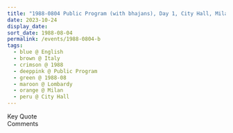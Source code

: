 ```yaml
---
title: "1988-0804 Public Program (with bhajans), Day 1, City Hall, Milan, Lombardy, Italy"
date: 2023-10-24
display_date: 
sort_date: 1988-08-04
permalink: /events/1988-0804-b
tags:
  - blue @ English
  - brown @ Italy
  - crimson @ 1988
  - deeppink @ Public Program
  - green @ 1988-08
  - maroon @ Lombardy
  - orange @ Milan
  - peru @ City Hall
---
```


<wave-list>
  <list-title color="green" width="75">Key Quote</list-title>
  <list-item color="BlanchedAlmond"  width="200"></list-item>
  <list-item color="Lavender"></list-item>
  <list-item color="BlanchedAlmond"></list-item>
</wave-list>

<br>

<wave-list>
  <list-title color="green" width="75">Comments</list-title>
  <list-item color="BlanchedAlmond"  width="200"></list-item>
  <list-item color="Lavender"></list-item>
  <list-item color="BlanchedAlmond"></list-item>
</wave-list>